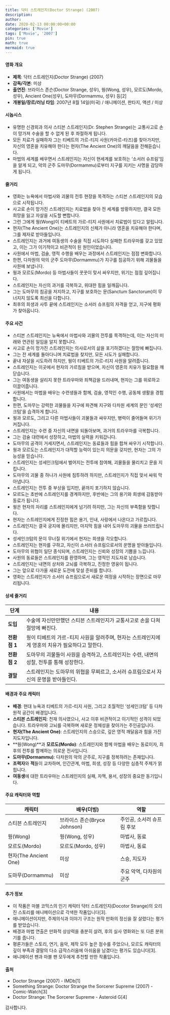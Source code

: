 ```yaml
---
title: 닥터 스트레인지(Doctor Strange) (2007)
description: 
author: 
date: 2020-02-13 00:00:00+00:00
categories: ['Movie']
tags: ['Movie', '2007']
pin: true
math: true
mermaid: true
---
```

#### 영화 개요

- **제목**: 닥터 스트레인지(Doctor Strange) (2007)  
- **감독/각본**: 미상  
- **출연진**: 브라이스 존슨(Doctor Strange, 성우), 웡(Wong, 성우), 모르도(Mordo, 성우), Ancient One(성우), 도마무(Dormammu, 성우) 등[2]  
- **개봉일/장르/러닝 타임**: 2007년 8월 14일(미국) / 애니메이션, 판타지, 액션 / 미상

#### 시놉시스

- 유명한 신경외과 의사 스티븐 스트레인지(Dr. Stephen Strange)는 교통사고로 손이 망가져 수술을 할 수 없게 된 후 좌절하게 됩니다.
- 모든 치료가 실패하자 그는 티베트의 가르-티지 사원(카마르-타즈)를 찾아가지만, 자신의 영혼을 치유해야 한다는 현자(The Ancient One)의 깨달음을 전해듣습니다.
- 마법의 세계를 배우면서 스트레인지는 자신이 현세계를 보호하는 ‘소서러 슈프림’임을 알게 되고, 악의 군주 도마무(Dormammu)로부터 지구를 지키는 사명을 감당하게 됩니다.

#### 줄거리

- 영화는 뉴욕에서 마법사와 괴물의 전투 현장을 목격하는 스티븐 스트레인지의 모습으로 시작됩니다.
- 사고로 손이 망가진 스트레인지는 치료법을 찾아 전 세계를 방황하지만, 결국 모든 희망을 잃고 자살을 시도할 뻔합니다.
- 그런 그에게 웡(Wong)이 티베트의 가르-티지 사원에서 치료법이 있다고 알립니다.
- 현자(The Ancient One)는 스트레인지의 신체가 아니라 영혼을 치유해야 한다며, 그를 제자로 받아들입니다.
- 스트레인지는 과거에 여동생의 수술을 직접 시도하다 실패한 트라우마를 갖고 있었고, 이는 그가 이기적이고 비관적이 된 원인이었습니다.
- 사원에서 마법, 검술, 영적 수행을 배우는 과정에서 스트레인지는 점점 변화합니다.
- 한편, 다차원의 악의 군주 도마무(Dormammu)가 지구를 침공하기 위해 괴물들을 사원에 보냅니다.
- 웡과 모르도(Mordo) 등 마법사들이 꿋꿋이 맞서 싸우지만, 위기는 점점 깊어집니다.
- 스트레인지는 자신의 과거를 극복하고, 위대한 힘을 일깨웁니다.
- 그는 도마무의 침공을 저지하고, 지구를 보호하는 문(Sanctum Sanctorum)이 무너지지 않도록 최선을 다합니다.
- 최후의 희생과 사투 끝에 스트레인지는 소서러 슈프림의 자격을 얻고, 지구에 평화가 찾아옵니다.

#### 주요 사건

- 스티븐 스트레인지는 뉴욕에서 마법사와 괴물의 전투를 목격하는데, 이는 자신의 미래와 연관된 일임을 알지 못합니다.
- 사고로 손이 망가진 스트레인지는 의사로서의 삶을 포기하겠다는 절망에 빠집니다.
- 그는 전 세계를 돌아다니며 치료법을 찾지만, 모든 시도가 실패합니다.
- 끝내 자살을 시도하려 하지만, 웡이 티베트의 가르-티지 사원을 알려줍니다.
- 스트레인지는 이곳에서 현자의 가르침을 받으며, 자신이 영혼의 치유가 필요함을 깨닫습니다.
- 그는 여동생을 살리지 못한 트라우마와 죄책감을 드러내며, 현자는 그를 위로하고 이끌어줍니다.
- 사원에서는 마법을 배우는 수련생들과 함께, 검술, 영적인 수행, 공동체 생활을 경험합니다.
- 한편, 도마무는 강력한 괴물들을 지구에 파견해 지구와 다차원 세계의 문인 ‘성세인크텀’을 습격하게 합니다.
- 웡과 모르도, 그리고 다른 마법사들이 괴물들과 싸우지만, 병력이 줄어들며 위기가 커집니다.
- 스트레인지는 수련 중 자신의 내면을 되돌아보며, 과거의 트라우마를 극복합니다.
- 그는 검술 대련에서 성장하고, 마법의 실력을 키워갑니다.
- 도마무의 공격이 거세지면서, 스트레인지는 동료들과 힘을 합쳐 싸우기 시작합니다.
- 웡과 모르도는 스트레인지가 대적할 능력이 있는지 의문을 갖지만, 현자는 그의 가능성을 믿습니다.
- 스트레인지는 성세인크텀에서 벌어지는 전투에 참여해, 괴물들을 물리치고 문을 지킵니다.
- 도마무의 괴물 중 하나가 사원에 침투하려 하지만, 스트레인지가 직접 맞서 싸워 막아냅니다.
- 스트레인지는 전투 중 부상을 입지만, 끝까지 포기하지 않습니다.
- 모르도는 초반에 스트레인지를 경계하지만, 후반에는 그의 용기와 희생에 감동받아 동료가 됩니다.
- 웡은 현자의 자리를 스트레인지에게 넘기려 하지만, 그는 자신의 부족함을 탓합니다.
- 현자는 스트레인지에게 진정한 힘은 용기, 인내, 사랑에서 나온다고 가르칩니다.
- 스트레인지는 결국 궁지에 몰리지만, 마지막 힘을 내어 도마무의 괴물을 쓰러뜨립니다.
- 성세인크텀의 문이 무너질 위기에서 현자는 희생을 각오합니다.
- 스트레인지는 현자를 구하고, 자신이 소서러 슈프림으로서의 운명을 받아들입니다.
- 도마무의 위협이 일단 종식되며, 스트레인지는 신뢰와 성장의 기쁨을 느낍니다.
- 사원의 동료들은 스트레인지를 환영하며, 그는 영적인 지도자로 남습니다.
- 스트레인지는 내면의 상처와 고뇌를 극복하고, 진정한 영웅이 됩니다.
- 그는 앞으로 다가올 새로운 도전에 맞설 준비를 합니다.
- 영화는 스트레인지가 소서러 슈프림으로서 새로운 여정을 시작하는 장면으로 마무리됩니다.

#### 상세 줄거리

| **단계**  | **내용** |
|-----------|----------|
| **도입**   | 수술에 자신만만했던 스티븐 스트레인지가 교통사고로 손을 다쳐 절망에 빠진다. |
| **전환점 1** | 웡이 티베트의 가르-티지 사원을 알려주며, 현자는 스트레인지에게 영혼의 치유가 필요하다고 말한다. |
| **전환점 2** | 도마무의 괴물들이 사원을 습격하고, 스트레인지는 수련, 내면의 성찰, 전투를 통해 성장한다. |
| **결말**   | 스트레인지는 도마무의 위협을 무찌르고, 소서러 슈프림으로서 자신의 운명을 받아들인다. |

#### 배경과 주요 캐릭터

- **배경**: 현대 뉴욕과 티베트의 가르-티지 사원, 그리고 초월적인 ‘성세인크텀’ 등 다차원적 공간이 배경입니다.  
- **스티븐 스트레인지**: 천재 의사였으나, 사고 이후 비관적이고 이기적인 성격이 되었습니다. 트라우마와 고뇌를 극복하며 새로운 정체성을 찾아가는 주인공입니다.  
- **현자(The Ancient One)**: 스트레인지의 스승으로, 깊은 영적 깨달음과 힘을 가진 지도자입니다.  
- **웡(Wong)**과 **모르도(Mordo)**: 스트레인지와 함께 마법을 배우는 동료이자, 최후의 전투를 함께하는 의로운 전사입니다.  
- **도마무(Dormammu)**: 다차원의 악의 군주로, 지구를 정복하려는 존재입니다.  
- **조력자**와 **적**들이 교차하며, 인간관계, 마법, 희생, 성장 등 다양한 심층적 주제가 얽힙니다.  
- **여동생**에 대한 트라우마는 스트레인지의 실패, 자책, 용서, 성장의 중요한 동기입니다.

#### 주요 캐릭터와 역할

| **캐릭터**      | **배우(더빙)**       | **역할**                 |
|-----------------|----------------------|--------------------------|
| 스티븐 스트레인지 | 브라이스 존슨(Bryce Johnson) | 주인공, 소서러 슈프림 후보 |
| 웡(Wong)        | 웡(Wong, 성우)           | 마법사, 동료             |
| 모르도(Mordo)   | 모르도(Mordo, 성우)      | 마법사, 동료             |
| 현자(The Ancient One) | 미상               | 스승, 지도자             |
| 도마무(Dormammu)| 미상                  | 주요 악역, 다차원의 군주  |

#### 추가 정보

- 이 작품은 마블 코믹스의 인기 캐릭터 닥터 스트레인지(Docotor Strange)의 오리진 스토리를 애니메이션으로 각색한 작품입니다[3].
- 애니메이션이지만, 주제의식과 이야기 구조는 원작 만화의 정신을 잘 살렸다는 평가를 받았습니다.
- 배경과 마법 연출은 만화적 상상력을 충분히 살려, 후의 실사 영화와는 또 다른 분위기를 줍니다.
- 평론가들은 스토리, 연기, 음악, 제작 모두 높은 점수를 주었으나, 모르도 캐릭터의 깊이 부족과 결말의 다소 급작스러움에 아쉬움을 남겼다는 평가도 있습니다[3].
- 애니메이션 팬과 마블 팬 모두에게 추천할 만한 작품입니다.

#### 출처

- Doctor Strange (2007) - IMDb[1]
- Something Strange: Doctor Strange the Sorcerer Supreme (2007) - Comic-Watch[3]
- Doctor Strange: The Sorcerer Supreme - Asteroid G[4]

감사합니다.
